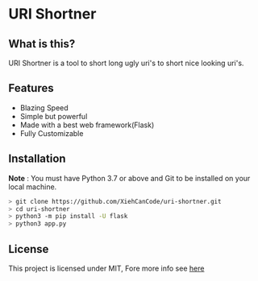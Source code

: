 # URI Shortner

## What is this?

URI Shortner is a tool to short long ugly uri's to short nice looking uri's.

## Features

* Blazing Speed
* Simple but powerful
* Made with a best web framework(Flask)
* Fully Customizable

## Installation

**Note** : You must have Python 3.7 or above and Git to be installed on your local machine. 

```sh
> git clone https://github.com/XiehCanCode/uri-shortner.git
> cd uri-shortner
> python3 -m pip install -U flask
> python3 app.py
```

## License

This project is licensed under MIT, Fore more info see <a href="https://github.com/XiehCanCode/uri-shortner/blob/master/LICENSE">here</a>
